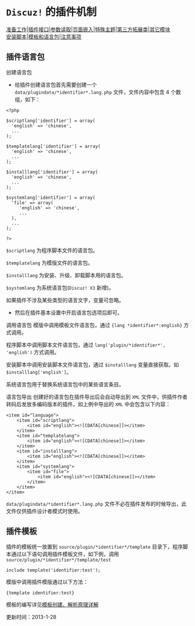 # `Discuz!` 的插件机制
[准备工作](?ac=document&page=dev_plugin)|[插件接口](?ac=document&page=plugin_module)|[参数读取](?ac=document&page=plugin_vars)|[页面嵌入](?ac=document&page=plugin_hook)|[特殊主题](?ac=document&page=plugin_specialthread)|[第三方拓展类](?ac=document&page=plugin_classes)|[其它模块](?ac=document&page=plugin_other_module)  
[安装脚本](?ac=document&page=plugin_install)|[模板和语言包](?ac=document&page=plugin_language)|[注意事项](?ac=document&page=plugin_notice)

## 插件语言包
创建语言包 

- 给插件创建语言包首先需要创建一个 `data/plugindata/*identifier*.lang.php` 文件，文件内容中包含 4 个数组，如下： 


```
<?php

$scriptlang['identifier'] = array(
  'english' => 'chinese',
  ...
);

$templatelang['identifier'] = array(
  'english' => 'chinese',
  ...
);

$installlang['identifier'] = array(
  'english' => 'chinese',
  ...
);

$systemlang['identifier'] = array(
  'file' => array(
     'english' => 'chinese',
     ...
  ),
  ...
);

?>

```
`$scriptlang` 为程序脚本文件的语言包。 

`$templatelang` 为模版文件的语言包。 

`$installlang` 为安装、升级、卸载脚本用的语言包。 

`$systemlang` 为系统语言包(`Discuz! X3` 新增)。 

如果插件不涉及某些类型的语言文字，变量可忽略。 

- 然后在插件基本设置中开启语言包选项后即可。 

调用语言包 模版中调用模板文件语言包，通过 `{lang *identifier*:english}` 方式调用。 

程序脚本中调用脚本文件语言包，通过 `lang('plugin/*identifier*', 'english')` 方式调用。 

安装脚本中调用安装脚本文件语言包，通过 `$installlang` 变量直接获取。如 `$installlang['english']`。 

系统语言包用于替换系统语言包中的某些语言条目。 

语言包导出 创建好的语言包在插件导出后会自动导出到 `XML` 文件中，供插件作者转码后发放多编码版本的插件。如上例中导出的 `XML` 中会包含以下内容： 


```
<item id="language">
    <item id="scriptlang">
        <item id="english"><![CDATA[chinese]]></item>
    </item>
    <item id="templatelang">
        <item id="english"><![CDATA[chinese]]></item>
    </item>
    <item id="installlang">
        <item id="english"><![CDATA[chinese]]></item>
    </item>
    <item id="systemlang">
        <item id="file">
            <item id="english"><![CDATA[chinese]]></item>
        </item>
    </item>
</item>

```
`data/plugindata/*identifier*.lang.php` 文件不必在插件发布的时候导出，此文件仅供插件设计者模式时使用。 

## 插件模板
插件的模板统一放置到 `source/plugin/*identifier*/template` 目录下，程序脚本通过以下语句调用插件模板文件，如下例，调用 `source/plugin/*identifier*/template/test`


```
include template('identifier:test');

```
模版中调用插件模版通过以下方法： 


```
{template identifier:test}

```
模板的编写详见[模板创建、解析原理详解](?ac=document&page=dev_template "模板创建、解析原理详解")

更新时间：2013-1-28
